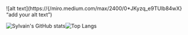 ![alt text](https://{/miro.medium.com/max/2400/0*JKyzq_e9TUlb84wX} “add your alt text”)





![Sylvain's GitHub stats](https://github-readme-stats.vercel.app/api?username=Sylvain-Valvassori&show_icons=true&theme=react)![Top Langs](https://github-readme-stats.vercel.app/api/top-langs/?username=Sylvain-Valvassori&langs_count=10&theme=react)

